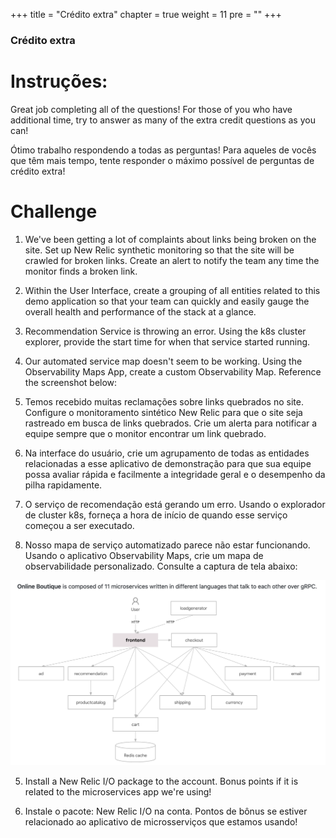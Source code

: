 +++
title = "Crédito extra"
chapter = true
weight = 11
pre = ""
+++

### Crédito extra

# Instruções:

Great job completing all of the questions! For those of you who have additional time, try to answer as many of the extra credit questions as you can!

Ótimo trabalho respondendo a todas as perguntas! Para aqueles de vocês que têm mais tempo, tente responder o máximo possível de perguntas de crédito extra!

# Challenge

1. We've been getting a lot of complaints about links being broken on the site. Set up New Relic synthetic monitoring so that the site will be crawled for broken links. Create an alert to notify the team any time the monitor finds a broken link.  
2. Within the User Interface, create a grouping of all entities related to this demo application so that your team can quickly and easily gauge the overall health and performance of the stack at a glance. 
3. Recommendation Service is throwing an error. Using the k8s cluster explorer, provide the start time for when that service started running. 
4. Our automated service map doesn't seem to be working. Using the Observability Maps App, create a custom Observability Map. Reference the screenshot below:

1. Temos recebido muitas reclamações sobre links quebrados no site. Configure o monitoramento sintético New Relic para que o site seja rastreado em busca de links quebrados. Crie um alerta para notificar a equipe sempre que o monitor encontrar um link quebrado.
2. Na interface do usuário, crie um agrupamento de todas as entidades relacionadas a esse aplicativo de demonstração para que sua equipe possa avaliar rápida e facilmente a integridade geral e o desempenho da pilha rapidamente.
3. O serviço de recomendação está gerando um erro. Usando o explorador de cluster k8s, forneça a hora de início de quando esse serviço começou a ser executado.
4. Nosso mapa de serviço automatizado parece não estar funcionando. Usando o aplicativo Observability Maps, crie um mapa de observabilidade personalizado. Consulte a captura de tela abaixo:

![observability map](/images/micro-map.png)

5. Install a New Relic I/O package to the account. Bonus points if it is related to the microservices app we're using!

5. Instale o pacote: New Relic I/O na conta. Pontos de bônus se estiver relacionado ao aplicativo de microsserviços que estamos usando!